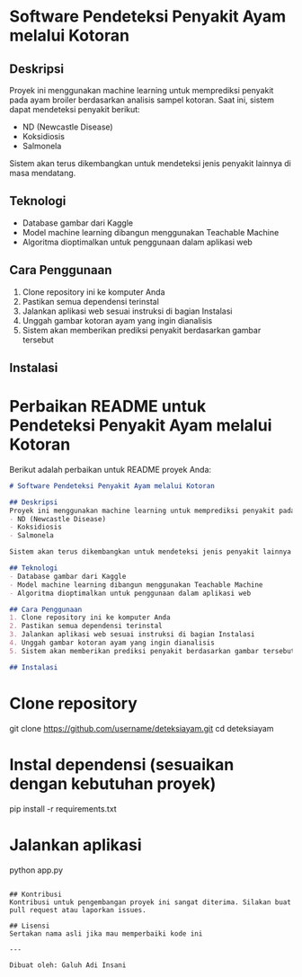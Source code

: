 # Software Pendeteksi Penyakit Ayam melalui Kotoran

## Deskripsi
Proyek ini menggunakan machine learning untuk memprediksi penyakit pada ayam broiler berdasarkan analisis sampel kotoran. Saat ini, sistem dapat mendeteksi penyakit berikut:
- ND (Newcastle Disease)
- Koksidiosis
- Salmonela

Sistem akan terus dikembangkan untuk mendeteksi jenis penyakit lainnya di masa mendatang.

## Teknologi
- Database gambar dari Kaggle
- Model machine learning dibangun menggunakan Teachable Machine
- Algoritma dioptimalkan untuk penggunaan dalam aplikasi web

## Cara Penggunaan
1. Clone repository ini ke komputer Anda
2. Pastikan semua dependensi terinstal
3. Jalankan aplikasi web sesuai instruksi di bagian Instalasi
4. Unggah gambar kotoran ayam yang ingin dianalisis
5. Sistem akan memberikan prediksi penyakit berdasarkan gambar tersebut

## Instalasi

# Perbaikan README untuk Pendeteksi Penyakit Ayam melalui Kotoran

Berikut adalah perbaikan untuk README proyek Anda:

```markdown
# Software Pendeteksi Penyakit Ayam melalui Kotoran

## Deskripsi
Proyek ini menggunakan machine learning untuk memprediksi penyakit pada ayam broiler berdasarkan analisis sampel kotoran. Saat ini, sistem dapat mendeteksi penyakit berikut:
- ND (Newcastle Disease)
- Koksidiosis
- Salmonela

Sistem akan terus dikembangkan untuk mendeteksi jenis penyakit lainnya di masa mendatang.

## Teknologi
- Database gambar dari Kaggle
- Model machine learning dibangun menggunakan Teachable Machine
- Algoritma dioptimalkan untuk penggunaan dalam aplikasi web

## Cara Penggunaan
1. Clone repository ini ke komputer Anda
2. Pastikan semua dependensi terinstal
3. Jalankan aplikasi web sesuai instruksi di bagian Instalasi
4. Unggah gambar kotoran ayam yang ingin dianalisis
5. Sistem akan memberikan prediksi penyakit berdasarkan gambar tersebut

## Instalasi
```
# Clone repository
git clone https://github.com/username/deteksiayam.git
cd deteksiayam

# Instal dependensi (sesuaikan dengan kebutuhan proyek)
pip install -r requirements.txt

# Jalankan aplikasi
python app.py
```

## Kontribusi
Kontribusi untuk pengembangan proyek ini sangat diterima. Silakan buat pull request atau laporkan issues.

## Lisensi
Sertakan nama asli jika mau memperbaiki kode ini

---

Dibuat oleh: Galuh Adi Insani
```